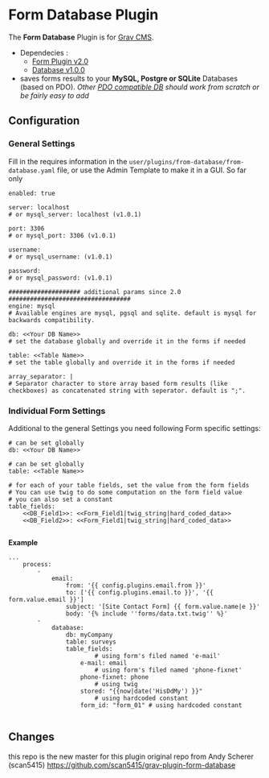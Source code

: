 # Form Database Plugin

The **Form Database** Plugin is for [Grav CMS](http://github.com/getgrav/grav).  
- Dependecies : 
   - [Form Plugin v2.0](https://github.com/getgrav/grav-plugin-form) 
   - [Database v1.0.0](https://github.com/getgrav/grav-plugin-database) 
- saves forms results to your **MySQL, Postgre or SQLite** Databases (based on PDO).
*Other [PDO compatible DB](https://www.php.net/manual/fr/pdo.drivers.php) should work from scratch or be fairly easy to add*

## Configuration

### General Settings
Fill in the requires information in the `user/plugins/from-database/from-database.yaml` file, or use the Admin Template to make it in a GUI.
So far only 
```
enabled: true

server: localhost 
# or mysql_server: localhost (v1.0.1)

port: 3306 
# or mysql_port: 3306 (v1.0.1)

username: 
# or mysql_username: (v1.0.1)

password: 
# or mysql_password: (v1.0.1)

#################### additional params since 2.0 ##################################
engine: mysql 
# Available engines are mysql, pgsql and sqlite. default is mysql for backwards compatibility.

db: <<Your DB Name>> 
# set the database globally and override it in the forms if needed

table: <<Table Name>> 
# set the table globally and override it in the forms if needed 

array_separator: | 
# Separator character to store array based form results (like checkboxes) as concatenated string with seperator. default is ";".
```

### Individual Form Settings
Additional to the general Settings you need following Form specific settings:
```
# can be set globally 
db: <<Your DB Name>>

# can be set globally
table: <<Table Name>>

# for each of your table fields, set the value from the form fields
# You can use twig to do some computation on the form field value
# you can also set a constant
table_fields: 
    <<DB_Field1>>: <<Form_Field1|twig_string|hard_coded_data>>
    <<DB_Field2>>: <<Form_Field1|twig_string|hard_coded_data>>
    
```

**Example**
```
...
    process:
        -
            email:
                from: '{{ config.plugins.email.from }}'
                to: ['{{ config.plugins.email.to }}', '{{ form.value.email }}']
                subject: '[Site Contact Form] {{ form.value.name|e }}'
                body: '{% include ''forms/data.txt.twig'' %}'
        -
            database:
                db: myCompany 
                table: surveys
                table_fields:
                        # using form's filed named 'e-mail'
                    e-mail: email
                        # using form's filed named 'phone-fixnet'
                    phone-fixnet: phone 
                        # using twig
                    stored: "{{now|date('HisDdMy') }}"
                        # using hardcoded constant
                    form_id: "form_01" # using hardcoded constant
                    
```
## Changes
this repo is the new master for this plugin
original repo from Andy Scherer (scan5415) 
https://github.com/scan5415/grav-plugin-form-database
